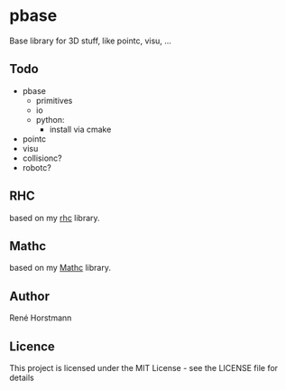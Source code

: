# pbase
Base library for 3D stuff, like pointc, visu, ...

## Todo
- pbase
  - primitives
  - io
  - python:
    - install via cmake
- pointc
- visu
- collisionc?
- robotc?

## RHC
based on my [rhc](https://github.com/renehorstmann/rhc) library.

## Mathc
based on my [Mathc](https://github.com/renehorstmann/Mathc) library.

## Author

René Horstmann

## Licence

This project is licensed under the MIT License - see the LICENSE file for details

